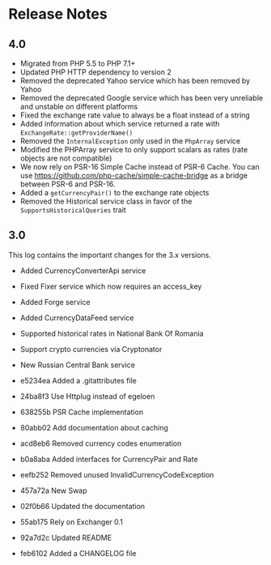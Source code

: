 # Release Notes

## 4.0

- Migrated from PHP 5.5 to PHP 7.1+
- Updated PHP HTTP dependency to version 2
- Removed the deprecated Yahoo service which has been removed by Yahoo
- Removed the deprecated Google service which has been very unreliable and unstable on different platforms
- Fixed the exchange rate value to always be a float instead of a string
- Added information about which service returned a rate with `ExchangeRate::getProviderName()`
- Removed the `InternalException` only used in the `PhpArray` service
- Modified the PHPArray service to only support scalars as rates (rate objects are not compatible)
- We now rely on PSR-16 Simple Cache instead of PSR-6 Cache. You can use https://github.com/php-cache/simple-cache-bridge
as a bridge between PSR-6 and PSR-16.
- Added a `getCurrencyPair()` to the exchange rate objects
- Removed the Historical service class in favor of the `SupportsHistoricalQueries` trait

## 3.0

This log contains the important changes for the 3.x versions.

- Added CurrencyConverterApi service
- Fixed Fixer service which now requires an access_key
- Added Forge service
- Added CurrencyDataFeed service
- Supported historical rates in National Bank Of Romania
- Support crypto currencies via Cryptonator
- New Russian Central Bank service

- e5234ea Added a .gitattributes file
- 24ba8f3 Use Httplug instead of egeloen
- 638255b PSR Cache implementation
- 80abb02 Add documentation about caching
- acd8eb6 Removed currency codes enumeration
- b0a8aba Added interfaces for CurrencyPair and Rate
- eefb252 Removed unused InvalidCurrencyCodeException
- 457a72a New Swap
- 02f0b66 Updated the documentation
- 55ab175 Rely on Exchanger 0.1
- 92a7d2c Updated README
- feb6102 Added a CHANGELOG file
